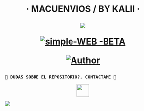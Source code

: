 <h1 align="center">‧  MACUENVIOS / BY KALII ‧
</p>
<p>
        <img src= "https://i.pinimg.com/736x/64/e8/fd/64e8fd387edfdace4254e59b791844a4.jpg">
    </p>
    <p align="center">
        <a href="#"><img title="simple-WEB -BETA" src="https://img.shields.io/badge/-SIMPLE--WEB--BETA-green?colorA=%23ff0000&colorB=%23017e40&style=for-the-badge"></a>
    </p>
    <p>
        <a href="https://github.com/Lorddaniii"><img title="Author"    src="https://img.shields.io/badge/Author-Daniii-purple.svg?style=for-the-badge&logo=github"></a>
    </p>
    <p>

</div>
    
### `👑 DUDAS SOBRE EL REPOSITORIO?, CONTACTAME 👑`
<p align="center">
<a href="https://github.com/Lorddaniii"><img src="http://readme-typing-svg.herokuapp.com?font=mono&size=14&duration=3000&color=ABF7BB&center=verdadero&vCenter=verdadero&lines=Solo+escr%C3%ADba+si+tiene+dudas." height="40px"
</p>
    
<a href="wa.me/519016190796" target="blank"><img src="https://img.shields.io/badge/Creador-25D366?style=for-the-badge&logo=whatsapp&logoColor=white" /></a>
